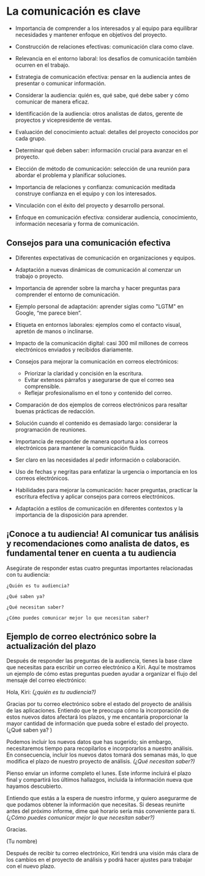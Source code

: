 # La comunicación es clave

- Importancia de comprender a los interesados y al equipo para equilibrar necesidades y mantener enfoque en objetivos
del proyecto.

- Construcción de relaciones efectivas: comunicación clara como clave.

- Relevancia en el entorno laboral: los desafíos de comunicación también ocurren en el trabajo.

- Estrategia de comunicación efectiva: pensar en la audiencia antes de presentar o comunicar información.

- Considerar la audiencia: quién es, qué sabe, qué debe saber y cómo comunicar de manera eficaz.

- Identificación de la audiencia: otros analistas de datos, gerente de proyectos y vicepresidente de ventas.

- Evaluación del conocimiento actual: detalles del proyecto conocidos por cada grupo.

- Determinar qué deben saber: información crucial para avanzar en el proyecto.

- Elección de método de comunicación: selección de una reunión para abordar el problema y planificar soluciones.

- Importancia de relaciones y confianza: comunicación meditada construye confianza en el equipo y con los interesados.

- Vinculación con el éxito del proyecto y desarrollo personal.

- Enfoque en comunicación efectiva: considerar audiencia, conocimiento, información necesaria y forma de comunicación.

## Consejos para una comunicación efectiva

- Diferentes expectativas de comunicación en organizaciones y equipos.

- Adaptación a nuevas dinámicas de comunicación al comenzar un trabajo o proyecto.

- Importancia de aprender sobre la marcha y hacer preguntas para comprender el entorno de comunicación.

- Ejemplo personal de adaptación: aprender siglas como "LGTM" en Google, “me parece bien”.

- Etiqueta en entornos laborales: ejemplos como el contacto visual, apretón de manos o inclinarse.

- Impacto de la comunicación digital: casi 300 mil millones de correos electrónicos enviados y recibidos diariamente.

- Consejos para mejorar la comunicación en correos electrónicos:

  - Priorizar la claridad y concisión en la escritura.
  - Evitar extensos párrafos y asegurarse de que el correo sea comprensible.
  - Reflejar profesionalismo en el tono y contenido del correo.

- Comparación de dos ejemplos de correos electrónicos para resaltar buenas prácticas de redacción.

- Solución cuando el contenido es demasiado largo: considerar la programación de reuniones.

- Importancia de responder de manera oportuna a los correos electrónicos para mantener la comunicación fluida.

- Ser claro en las necesidades al pedir información o colaboración.

- Uso de fechas y negritas para enfatizar la urgencia o importancia en los correos electrónicos.

- Habilidades para mejorar la comunicación: hacer preguntas, practicar la escritura efectiva y aplicar consejos para
correos electrónicos.

- Adaptación a estilos de comunicación en diferentes contextos y la importancia de la disposición para aprender.

## ¡Conoce a tu audiencia! Al comunicar tus análisis y recomendaciones como analista de datos, es fundamental tener en cuenta a tu audiencia

Asegúrate de responder estas cuatro preguntas importantes relacionadas con tu audiencia:

    ¿Quién es tu audiencia?

    ¿Qué saben ya?

    ¿Qué necesitan saber?

    ¿Cómo puedes comunicar mejor lo que necesitan saber?

## Ejemplo de correo electrónico sobre la actualización del plazo

Después de responder las preguntas de la audiencia, tienes la base clave que necesitas para escribir un correo electrónico
a Kiri. Aquí te mostramos un ejemplo de cómo estas preguntas pueden ayudar a organizar el flujo del mensaje del correo
electrónico:

Hola, Kiri: *(¿quién es tu audiencia?)*

Gracias por tu correo electrónico sobre el estado del proyecto de análisis de las aplicaciones. Entiendo que te preocupa
cómo la incorporación de estos nuevos datos afectará los plazos, y me encantaría proporcionar la mayor cantidad de
información que pueda sobre el estado del proyecto. (¿Qué saben ya? )

Podemos incluir los nuevos datos que has sugerido; sin embargo, necesitaremos tiempo para recopilarlos e incorporarlos a
nuestro análisis. En consecuencia, incluir los nuevos datos tomará dos semanas más, lo que modifica el plazo de nuestro
proyecto de análisis. *(¿Qué necesitan saber?)*

Pienso enviar un informe completo el lunes. Este informe incluirá el plazo final y compartirá los últimos hallazgos,
incluida la información nueva que hayamos descubierto.

Entiendo que estás a la espera de nuestro informe, y quiero asegurarme de que podamos obtener la información que necesitas.
Si deseas reunirte antes del próximo informe, dime qué horario sería más conveniente para ti.
*(¿Cómo puedes comunicar mejor lo que necesitan saber?)*

Gracias.

(Tu nombre)

Después de recibir tu correo electrónico, Kiri tendrá una visión más clara de los cambios en el proyecto de análisis y
podrá hacer ajustes para trabajar con el nuevo plazo.
